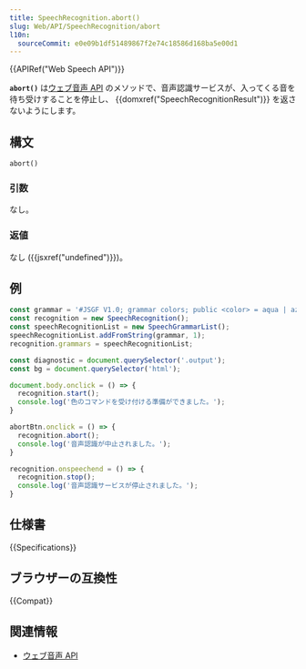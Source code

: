 ```yaml
---
title: SpeechRecognition.abort()
slug: Web/API/SpeechRecognition/abort
l10n:
  sourceCommit: e0e09b1df51489867f2e74c18586d168ba5e00d1
---
```


{{APIRef("Web Speech API")}}

**`abort()`** は[ウェブ音声 API](/ja/docs/Web/API/Web_Speech_API) のメソッドで、音声認識サービスが、入ってくる音を待ち受けすることを停止し、 {{domxref("SpeechRecognitionResult")}} を返さないようにします。

## 構文

```js-nolint
abort()
```

### 引数

なし。

### 返値

なし ({{jsxref("undefined")}})。

## 例

```js
const grammar = '#JSGF V1.0; grammar colors; public <color> = aqua | azure | beige | bisque | black | blue | brown | chocolate | coral | crimson | cyan | fuchsia | ghostwhite | gold | goldenrod | gray | green | indigo | ivory | khaki | lavender | lime | linen | magenta | maroon | moccasin | navy | olive | orange | orchid | peru | pink | plum | purple | red | salmon | sienna | silver | snow | tan | teal | thistle | tomato | turquoise | violet | white | yellow ;'
const recognition = new SpeechRecognition();
const speechRecognitionList = new SpeechGrammarList();
speechRecognitionList.addFromString(grammar, 1);
recognition.grammars = speechRecognitionList;

const diagnostic = document.querySelector('.output');
const bg = document.querySelector('html');

document.body.onclick = () => {
  recognition.start();
  console.log('色のコマンドを受け付ける準備ができました。');
}

abortBtn.onclick = () => {
  recognition.abort();
  console.log('音声認識が中止されました。');
}

recognition.onspeechend = () => {
  recognition.stop();
  console.log('音声認識サービスが停止されました。');
}
```

## 仕様書

{{Specifications}}

## ブラウザーの互換性

{{Compat}}

## 関連情報

- [ウェブ音声 API](/ja/docs/Web/API/Web_Speech_API)
